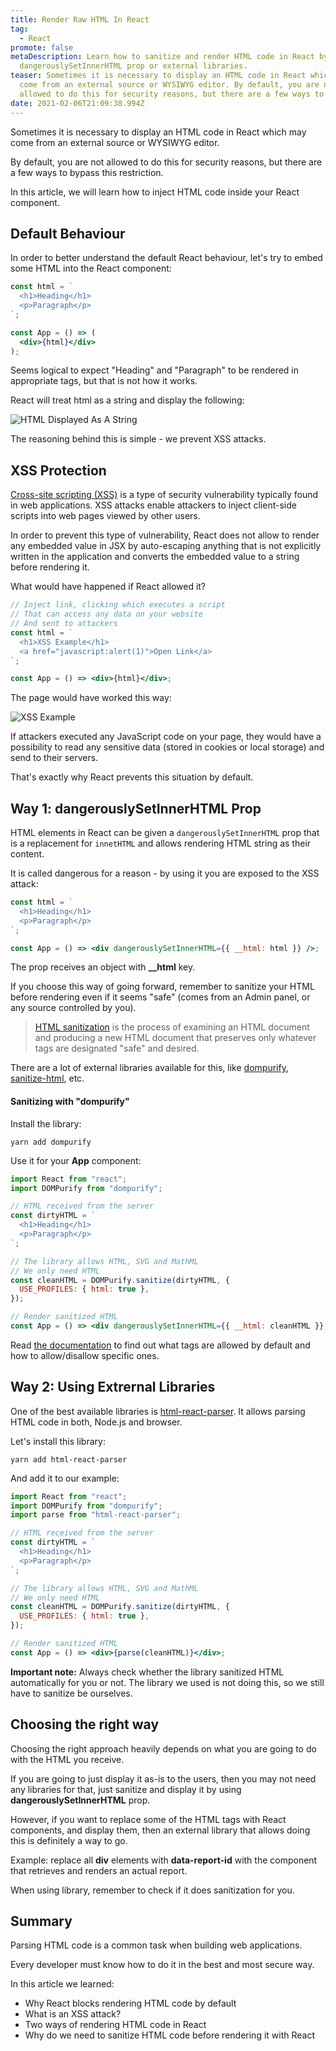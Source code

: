 ```yaml
---
title: Render Raw HTML In React
tag:
  - React
promote: false
metaDescription: Learn how to sanitize and render HTML code in React by using
  dangerouslySetInnerHTML prop or external libraries.
teaser: Sometimes it is necessary to display an HTML code in React which may
  come from an external source or WYSIWYG editor. By default, you are not
  allowed to do this for security reasons, but there are a few ways to bypass...
date: 2021-02-06T21:09:38.994Z
---
```

Sometimes it is necessary to display an HTML code in React which may come from an external source or WYSIWYG editor.

By default, you are not allowed to do this for security reasons, but there are a few ways to bypass this restriction.

In this article, we will learn how to inject HTML code inside your React component.

## Default Behaviour

In order to better understand the default React behaviour, let's try to embed some HTML into the React component:

```jsx
const html = `
  <h1>Heading</h1>
  <p>Paragraph</p>
`;

const App = () => (
  <div>{html}</div>
);
```

Seems logical to expect "Heading" and "Paragraph" to be rendered in appropriate tags, but that is not how it works.

React will treat html as a string and display the following:

![HTML Displayed As A String](/img/screenshot-2021-02-04-at-22.23.44.png "HTML Displayed As A String")

The reasoning behind this is simple - we prevent XSS attacks.

## XSS Protection

[Cross-site scripting (XSS)](https://en.wikipedia.org/wiki/Cross-site_scripting) is a type of security vulnerability typically found in web applications. XSS attacks enable attackers to inject client-side scripts into web pages viewed by other users.

In order to prevent this type of vulnerability, React does not allow to render any embedded value in JSX by auto-escaping anything that is not explicitly written in the application and converts the embedded value to a string before rendering it.

What would have happened if React allowed it?

```jsx
// Inject link, clicking which executes a script
// That can access any data on your website
// And sent to attackers
const html = `
  <h1>XSS Example</h1>
  <a href="javascript:alert(1)">Open Link</a>
`;

const App = () => <div>{html}</div>;
```

The page would have worked this way:

![XSS Example](/img/xss-attack.gif "XSS Example")

If attackers executed any JavaScript code on your page, they would have a possibility to read any sensitive data (stored in cookies or local storage) and send to their servers.

That's exactly why React prevents this situation by default.

## Way 1: dangerouslySetInnerHTML Prop

HTML elements in React can be given a `dangerouslySetInnerHTML` prop that is a replacement for `innetHTML` and allows rendering HTML string as their content.

It is called dangerous for a reason - by using it you are exposed to the XSS attack:

```jsx
const html = `
  <h1>Heading</h1>
  <p>Paragraph</p>
`;

const App = () => <div dangerouslySetInnerHTML={{ __html: html }} />;
```

The prop receives an object with **__html** key.

If you choose this way of going forward, remember to sanitize your HTML before rendering even if it seems "safe" (comes from an Admin panel, or any source controlled by you).

> [HTML sanitization](https://en.wikipedia.org/wiki/HTML_sanitization) is the process of examining an HTML document and producing a new HTML document that preserves only whatever tags are designated "safe" and desired.

There are a lot of external libraries available for this, like [dompurify](https://www.npmjs.com/package/dompurify), [sanitize-html](https://www.npmjs.com/package/sanitize-html), etc.

#### Sanitizing with "dompurify"

Install the library:

`yarn add dompurify`

Use it for your **App** component:

```jsx
import React from "react";
import DOMPurify from "dompurify";

// HTML received from the server
const dirtyHTML = `
  <h1>Heading</h1>
  <p>Paragraph</p>
`;

// The library allows HTML, SVG and MathML
// We only need HTML
const cleanHTML = DOMPurify.sanitize(dirtyHTML, {
  USE_PROFILES: { html: true },
});

// Render sanitized HTML
const App = () => <div dangerouslySetInnerHTML={{ __html: cleanHTML }} />;
```

Read [the documentation](https://www.npmjs.com/package/dompurify) to find out what tags are allowed by default and how to allow/disallow specific ones.

## Way 2: Using Extrernal Libraries

One of the best available libraries is [html-react-parser](https://www.npmjs.com/package/html-react-parser). It allows parsing HTML code in both, Node.js and browser.

Let's install this library:

`yarn add html-react-parser`

And add it to our example:

```jsx
import React from "react";
import DOMPurify from "dompurify";
import parse from "html-react-parser";

// HTML received from the server
const dirtyHTML = `
  <h1>Heading</h1>
  <p>Paragraph</p>
`;

// The library allows HTML, SVG and MathML
// We only need HTML
const cleanHTML = DOMPurify.sanitize(dirtyHTML, {
  USE_PROFILES: { html: true },
});

// Render sanitized HTML
const App = () => <div>{parse(cleanHTML)}</div>;
```

**Important note:** Always check whether the library sanitized HTML automatically for you or not. The library we used is not doing this, so we still have to sanitize be ourselves.

## Choosing the right way

Choosing the right approach heavily depends on what you are going to do with the HTML you receive.

If you are going to just display it as-is to the users, then you may not need any libraries for that, just sanitize and display it by using **dangerouslySetInnerHTML** prop.

However, if you want to replace some of the HTML tags with React components, and display them, then an external library that allows doing this is definitely a way to go.

Example: replace all **div** elements with **data-report-id** with the component that retrieves and renders an actual report.

When using library, remember to check if it does sanitization for you.

## Summary

Parsing HTML code is a common task when building web applications.

Every developer must know how to do it in the best and most secure way.

In this article we learned:

* Why React blocks rendering HTML code by default
* What is an XSS attack?
* Two ways of rendering HTML code in React
* Why do we need to sanitize HTML code before rendering it with React
